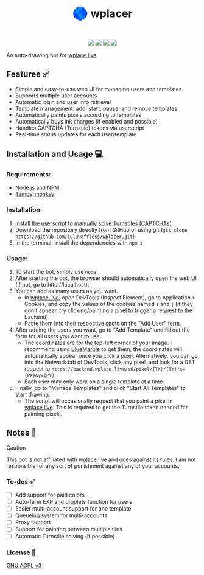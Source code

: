 <h1 align="center"><p style="display: inline-flex; align-items: center; gap: 0.25em"><img style="width: 1.5em; height: 1.5em;" src="public/icons/favicon.png">wplacer</p></h1>

<p align="center"><img src="https://img.shields.io/github/package-json/v/luluwaffless/wplacer">
<a href="LICENSE"><img src="https://img.shields.io/github/license/luluwaffless/wplacer"></a>
<a href="https://discord.gg/qbtcWrHJvR"><img src="https://img.shields.io/badge/Support-gray?style=flat&logo=Discord&logoColor=white&logoSize=auto&labelColor=5562ea"></a>
<a href="LEIAME.md"><img src="https://img.shields.io/badge/tradução-português_(brasil)-green"></a><//p>

An auto-drawing bot for [wplace.live](https://wplace.live/)

## Features ✅

- Simple and easy-to-use web UI for managing users and templates
- Supports multiple user accounts
- Automatic login and user info retrieval
- Template management: add, start, pause, and remove templates
- Automatically paints pixels according to templates
- Automatically buys ink charges (if enabled and possible)
- Handles CAPTCHA (Turnstile) tokens via userscript
- Real-time status updates for each user/template

## Installation and Usage 💻
### Requirements:
- [Node.js and NPM](https://nodejs.org/)
- [Tampermonkey](https://www.tampermonkey.net/)
### Installation:
1. [Install the userscript to manually solve Turnstiles (CAPTCHAs)](https://raw.githubusercontent.com/luluwaffless/wplacer/refs/heads/main/public/wplacer.user.js)
2. Download the repository directly from GitHub or using git (`git clone https://github.com/luluwaffless/wplacer.git`)
3. In the terminal, install the dependencies with `npm i`
### Usage:
1. To start the bot, simply use `node .`
2. After starting the bot, the browser should automatically open the web UI (if not, go to http://localhost).
3. You can add as many users as you want.
   - In [wplace.live](https://wplace.live/), open DevTools (Inspect Element), go to Application > Cookies, and copy the values of the cookies named `s` and `j` (if they don't appear, try clicking/painting a pixel to trigger a request to the backend).
   - Paste them into their respective spots on the "Add User" form.
4. After adding the users you want, go to "Add Template" and fill out the form for all users you want to use.
   - The coordinates are for the top-left corner of your image. I recommend using [BlueMarble](https://github.com/SwingTheVine/Wplace-BlueMarble) to get them; the coordinates will automatically appear once you click a pixel. Alternatively, you can go into the Network tab of DevTools, click any pixel, and look for a GET request to `https://backend.wplace.live/s0/pixel/{TX}/{TY}?x={PX}&y={PY}`.
   - Each user may only work on a single template at a time.
5. Finally, go to "Manage Templates" and click "Start All Templates" to start drawing.
   - The script will occasionally request that you paint a pixel in [wplace.live](https://wplace.live/). This is required to get the Turnstile token needed for painting pixels.

## Notes 📝

> [!CAUTION]
> This bot is not affiliated with [wplace.live](https://wplace.live/) and goes against its rules. I am not responsible for any sort of punishment against any of your accounts.

### To-dos ✅
- [ ] Add support for paid colors
- [ ] Auto-farm EXP and droplets function for users
- [ ] Easier multi-account support for one template
- [ ] Queueing system for multi-accounts
- [ ] Proxy support
- [ ] Support for painting between multiple tiles
- [ ] Automatic Turnstile solving (if possible)

### License 📜

[GNU AGPL v3](LICENSE)